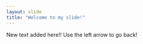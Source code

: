 ```yaml
---
layout: slide
title: "Welcome to my slide!"
---
```

New text added here!!
Use the left arrow to go back!